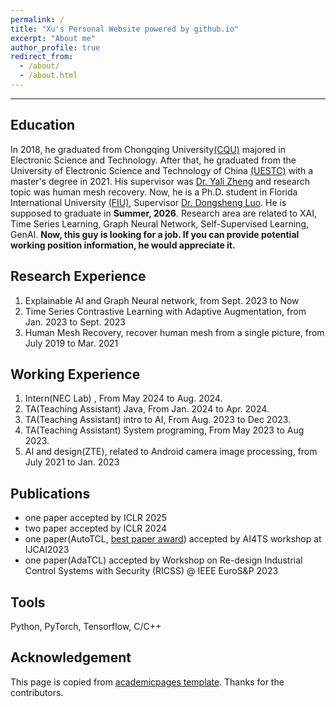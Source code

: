 ```yaml
---
permalink: /
title: "Xu's Personal Website powered by github.io"
excerpt: "About me"
author_profile: true
redirect_from: 
  - /about/
  - /about.html
---
```



-------

Education
---------
In 2018, he graduated from Chongqing University[(CQU)](https://www.cqu.edu.cn) majored in Electronic Science and Technology. After that, he graduated from the University of Electronic Science and Technology of China [(UESTC)](https://www.uest.edu.cn)
with a master's degree in 2021. His supervisor was [Dr. Yali Zheng](http://www.uestc-vml.net/) and research topic was human mesh recovery.
Now, he is a Ph.D. student in Florida International University [(FIU)](https://www.fiu.edu), Supervisor [Dr. Dongsheng Luo](https://users.cs.fiu.edu/~dluo/).  He is supposed to graduate in **Summer, 2026**.
Research area are related to XAI, Time Series Learning, Graph Neural Network, Self-Supervised Learning, GenAI. 
**Now, this guy is looking for a job. If you can provide potential working position information, he would appreciate it.**


Research Experience
--------
1. Explainable AI and Graph Neural network, from Sept. 2023 to Now
2. Time Series Contrastive Learning with Adaptive Augmentation, from Jan. 2023 to Sept. 2023
3. Human Mesh Recovery, recover human mesh from a single picture, from July 2019 to Mar. 2021

Working Experience
---------
1. Intern(NEC Lab) , From May 2024 to Aug. 2024.
2. TA(Teaching Assistant) Java, From Jan. 2024 to Apr. 2024.
3. TA(Teaching Assistant) intro to AI, From Aug. 2023 to Dec 2023.
4. TA(Teaching Assistant) System programing, From May 2023 to Aug 2023.
5. AI and design(ZTE), related to Android camera image processing, from July 2021 to Jan. 2023

Publications
-------
- one paper accepted by  ICLR 2025
- two paper accepted by  ICLR 2024
- one paper(AutoTCL, [best paper award](https://ai4ts.github.io/ijcai2023)) accepted by  AI4TS workshop at IJCAI2023
- one paper(AdaTCL) accepted by  Workshop on Re-design Industrial Control Systems with Security (RICSS) @ IEEE EuroS&P 2023 

Tools
------
Python, PyTorch, Tensorflow, C/C++


Acknowledgement
------
This page is copied from [academicpages template](https://github.com/academicpages/academicpages.github.io). Thanks for the contributors.
